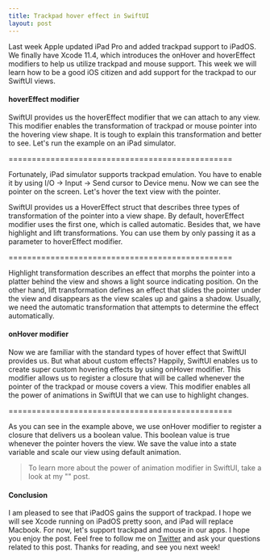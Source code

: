 ```yaml
---
title: Trackpad hover effect in SwiftUI
layout: post
---
```

Last week Apple updated iPad Pro and added trackpad support to iPadOS. We finally have Xcode 11.4, which introduces the onHover and hoverEffect modifiers to help us utilize trackpad and mouse support. This week we will learn how to be a good iOS citizen and add support for the trackpad to our SwiftUI views.

#### hoverEffect modifier
SwiftUI provides us the hoverEffect modifier that we can attach to any view. This modifier enables the transformation of trackpad or mouse pointer into the hovering view shape. It is tough to explain this transformation and better to see. Let's run the example on an iPad simulator.

================================================

Fortunately, iPad simulator supports trackpad emulation. You have to enable it by using I/O -> Input -> Send cursor to Device menu. Now we can see the pointer on the screen. Let's hover the text view with the pointer.

SwiftUI provides us a HoverEffect struct that describes three types of transformation of the pointer into a view shape. By default, hoverEffect modifier uses the first one, which is called automatic. Besides that, we have highlight and lift transformations. You can use them by only passing it as a parameter to hoverEffect modifier.

================================================

Highlight transformation describes an effect that morphs the pointer into a platter behind the view and shows a light source indicating position. On the other hand, lift transformation defines an effect that slides the pointer under the view and disappears as the view scales up and gains a shadow. Usually, we need the automatic transformation that attempts to determine the effect automatically.

#### onHover modifier
Now we are familiar with the standard types of hover effect that SwiftUI provides us. But what about custom effects? Happily, SwiftUI enables us to create super custom hovering effects by using onHover modifier. This modifier allows us to register a closure that will be called whenever the pointer of the trackpad or mouse covers a view. This modifier enables all the power of animations in SwiftUI that we can use to highlight changes.

================================================

As you can see in the example above, we use onHover modifier to register a closure that delivers us a boolean value. This boolean value is true whenever the pointer hovers the view. We save the value into a state variable and scale our view using default animation.

> To learn more about the power of animation modifier in SwiftUI, take a look at my "" post.

#### Conclusion
I am pleased to see that iPadOS gains the support of trackpad. I hope we will see Xcode running on iPadOS pretty soon, and iPad will replace Macbook. For now, let's support trackpad and mouse in our apps. I hope you enjoy the post. Feel free to follow me on [Twitter](https://twitter.com/mecid) and ask your questions related to this post. Thanks for reading, and see you next week!

